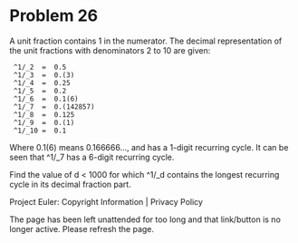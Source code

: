 #   Problem 26

   A unit fraction contains 1 in the numerator. The decimal representation of
   the unit fractions with denominators 2 to 10 are given:

     ^1/_2  =  0.5        
     ^1/_3  =  0.(3)      
     ^1/_4  =  0.25       
     ^1/_5  =  0.2        
     ^1/_6  =  0.1(6)     
     ^1/_7  =  0.(142857) 
     ^1/_8  =  0.125      
     ^1/_9  =  0.(1)      
     ^1/_10 =  0.1        

   Where 0.1(6) means 0.166666..., and has a 1-digit recurring cycle. It can
   be seen that ^1/_7 has a 6-digit recurring cycle.

   Find the value of d < 1000 for which ^1/_d contains the longest recurring
   cycle in its decimal fraction part.

   Project Euler: Copyright Information | Privacy Policy

   The page has been left unattended for too long and that link/button is no
   longer active. Please refresh the page.
